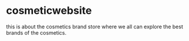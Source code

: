 # cosmeticwebsite
this is about the cosmetics brand store where we all can explore the best brands of the cosmetics.
